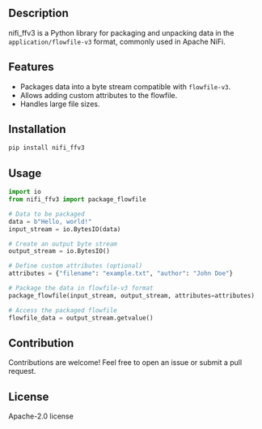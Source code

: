 ## Description

nifi_ffv3 is a Python library for packaging and unpacking data in the `application/flowfile-v3` format, commonly used in Apache NiFi.

## Features

* Packages data into a byte stream compatible with `flowfile-v3`.
* Allows adding custom attributes to the flowfile.
* Handles large file sizes.

## Installation

```bash
pip install nifi_ffv3
```

## Usage

```python
import io
from nifi_ffv3 import package_flowfile

# Data to be packaged
data = b"Hello, world!"
input_stream = io.BytesIO(data)

# Create an output byte stream
output_stream = io.BytesIO()

# Define custom attributes (optional)
attributes = {"filename": "example.txt", "author": "John Doe"}

# Package the data in flowfile-v3 format
package_flowfile(input_stream, output_stream, attributes=attributes)

# Access the packaged flowfile
flowfile_data = output_stream.getvalue()
```

## Contribution

Contributions are welcome! Feel free to open an issue or submit a pull request.

## License

Apache-2.0 license

